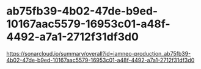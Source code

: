 # ab75fb39-4b02-47de-b9ed-10167aac5579-16953c01-a48f-4492-a7a1-2712f31df3d0
https://sonarcloud.io/summary/overall?id=iamneo-production_ab75fb39-4b02-47de-b9ed-10167aac5579-16953c01-a48f-4492-a7a1-2712f31df3d0

